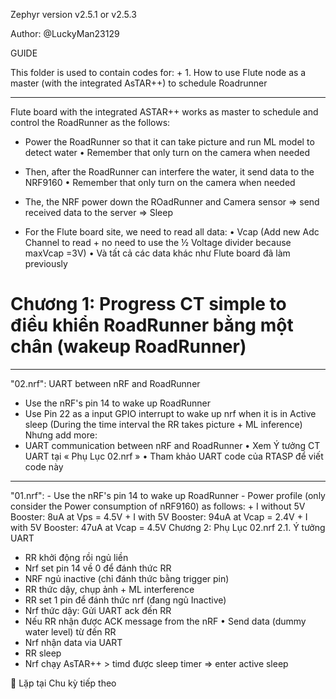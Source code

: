 Zephyr version v2.5.1 or v2.5.3

Author: @LuckyMan23129


GUIDE


This folder is used to contain codes for:
    + 1. How to use Flute node as a master (with the integrated AsTAR++) to schedule Roadrunner


------------------------------------------------------------------------------------------------------
Flute board with the integrated ASTAR++ works as master to schedule and control the RoadRunner as the follows:
-	Power the RoadRunner so that it can take picture and run ML model to detect water
•	Remember that only turn on the camera when needed
-	Then, after the RoadRunner can interfere the water, it send data to the NRF9160
•	Remember that only turn on the camera when needed
-	The, the NRF power down the ROadRunner and Camera sensor => send received data to the server => Sleep

-	 For the Flute board site, we need to read all data:
•	Vcap (Add new Adc Channel to read + no need to use the ½ Voltage divider because maxVcap =3V)
•	Và tất cả các data khác như Flute board đã làm previously



Chương 1: Progress
CT simple to điều khiển RoadRunner bằng một chân (wakeup RoadRunner)
================================================================



---------------------------------------------------------------------------------------------
"02.nrf": UART between nRF and RoadRunner
-	Use the nRF's pin 14 to wake up RoadRunner
-	Use Pin 22 as a input GPIO interrupt to wake up nrf when it is in Active sleep (During the time interval the RR takes picture + ML inference) 
  Nhưng add more:
-	UART communication between nRF and RoadRunner
•	Xem Ý tưởng CT UART tại « Phụ Lục 02.nrf » 
•	Tham khảo UART code của RTASP để viết code này


----------------------------------------------------------------------------------------------
"01.nrf":
    - Use the nRF's pin 14 to wake up RoadRunner
    - Power profile (only consider the Power consumption of nRF9160) as follows:
        + I without 5V Booster: 	8uA at Vps = 4.5V
        + I with 5V Booster:		94uA at Vcap = 2.4V
        + I with 5V Booster:		47uA at Vcap = 4.5V
Chương 2: Phụ Lục 02.nrf
2.1. Ý tưởng UART
 

-	RR khởi động rồi ngủ liền
-	Nrf set pin 14 về 0 để đánh thức RR
-	NRF ngủ inactive (chỉ đánh thức bằng trigger pin)
-	RR thức dậy, chụp ảnh + ML interference
-	RR set 1 pin để đánh thức nrf (đang ngủ Inactive)
-	Nrf thức dậy: Gửi UART ack đến RR
-	Nếu RR nhận được ACK message from the nRF
•	Send data (dummy water level) từ đến RR
-	Nrf nhận data via UART
-	RR sleep
-	Nrf chạy AsTAR++ > timd được sleep timer => enter active sleep

	Lặp tại Chu kỳ tiếp theo

